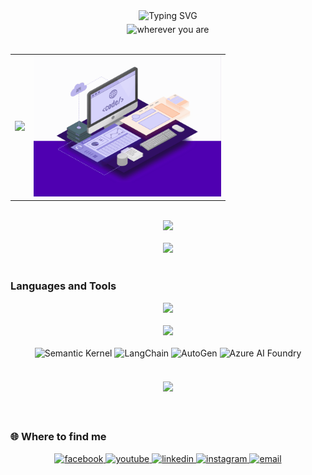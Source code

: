 <div align="center">
  <!-- Desktop version - thêm auto-centering cho SVG -->
  <div align="center" style="display: flex; justify-content: center;">
    <!-- Main animation -->
    <img src="https://readme-typing-svg.herokuapp.com?font=Segoe+UI&weight=600&size=36&center=true&vCenter=true&width=800&height=70&duration=3500&pause=1000&color=FFFFFF&cursor=false&lines=Create+with+heart,+code+with+soul;Small+steps+every+day+lead+to+big+results" alt="Typing SVG" />
  </div>
  
  <!-- Static text - smaller size -->
  <div align="center" style="display: flex; justify-content: center; margin-top: 5px;">
    <img src="https://readme-typing-svg.herokuapp.com?font=Segoe+UI&weight=400&size=24&center=true&vCenter=true&width=240&height=40&duration=1&pause=999999&color=E5E5E5&lines=wherever+you+are" alt="wherever you are" />
  </div>
</div>

<br/>

<div align="center">
  <table>
    <tr>
      <td align="center">
        <a href="https://github.com/DuongCaoNhan">
          <img src="https://github-readme-stats.vercel.app/api/top-langs/?username=DuongCaoNhan&hide=Mathematica,Cuda&title_color=FFFFFF&text_color=E5E5E5&icon_color=FFFFFF&bg_color=1a1a1a&langs_count=8&layout=compact&border_color=333333&hide_border=true" style="max-width: 100%; height: auto;" />
        </a>
      </td>
      <td align="center">
        <img src="https://github.com/DuongCaoNhan/DuongCaoNhan/blob/main/web-development.gif" alt="Coding" width="300" style="max-width: 100%; height: auto;" />
      </td>
    </tr>
  </table>
</div>

<br/>

<div align="center">
  <img src="https://github-readme-streak-stats.herokuapp.com/?user=DuongCaoNhan&theme=dark&hide_border=true&background=1a1a1a&ring=FFFFFF&fire=FFFFFF&currStreakLabel=E5E5E5" style="max-width: 100%; height: auto;" />
</div>

<br/>

<div align="center">
  <img src="https://github-readme-activity-graph.vercel.app/graph?username=DuongCaoNhan&theme=github-dark&bg_color=1a1a1a&color=E5E5E5&line=FFFFFF&point=FFFFFF&hide_border=true" style="max-width: 100%; height: auto;" />
</div>

<br/>

### Languages and Tools

<div align="center">
  <img src="https://skillicons.dev/icons?i=cs,dotnet,py,azure,docker,git,visualstudio,vscode&theme=dark" style="max-width: 100%; height: auto;" />
  <br/><br/>
  <img src="https://skillicons.dev/icons?i=html,css,js,jquery,bootstrap,mongodb,mysql,github&theme=dark" style="max-width: 100%; height: auto;" />
  <br/><br/>
  <img src="https://img.shields.io/badge/Semantic_Kernel-512BD4?style=for-the-badge&logo=microsoft&logoColor=white" alt="Semantic Kernel" />
  <img src="https://img.shields.io/badge/LangChain-1C3C3C?style=for-the-badge&logo=langchain&logoColor=white" alt="LangChain" />
  <img src="https://img.shields.io/badge/AutoGen-FF6B6B?style=for-the-badge&logo=microsoft&logoColor=white" alt="AutoGen" />
  <img src="https://img.shields.io/badge/Azure_AI_Foundry-0078D4?style=for-the-badge&logo=microsoftazure&logoColor=white" alt="Azure AI Foundry" />
</div>

<br/>

<div align="center" style="margin: 20px 0;">
  <img src="https://komarev.com/ghpvc/?username=DuongCaoNhan&color=1a1a1a&style=for-the-badge&label=Profile+Views&labelColor=333333" />
</div>

<br/>

### 🌐 Where to find me

<div align="center">
  <a href="https://www.facebook.com/duongcaonhan.official/" target="blank">
    <img src="https://img.icons8.com/bubbles/50/000000/facebook-new.png" alt="facebook" />
  </a>
  <a href="https://www.youtube.com/@DuongCaoNhan" target="blank">
    <img src="https://img.icons8.com/bubbles/50/000000/youtube-squared.png" alt="youtube" />
  </a>
  <a href="https://www.linkedin.com/in/duongcaonhan" target="blank">
    <img src="https://img.icons8.com/bubbles/50/000000/linkedin.png" alt="linkedin" />
  </a>
  <a href="https://www.instagram.com/duongcaonhan" target="blank">
    <img src="https://img.icons8.com/bubbles/50/000000/instagram.png" alt="instagram" />
  </a>
  <a href="mailto:nhan9495@gmail.com" target="top">
    <img src="https://img.icons8.com/bubbles/50/000000/apple-mail.png" alt="email" />
  </a>
</div>
